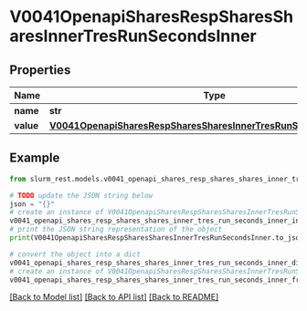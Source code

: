 # V0041OpenapiSharesRespSharesSharesInnerTresRunSecondsInner


## Properties

Name | Type | Description | Notes
------------ | ------------- | ------------- | -------------
**name** | **str** | TRES name | [optional] 
**value** | [**V0041OpenapiSharesRespSharesSharesInnerTresRunSecondsInnerValue**](V0041OpenapiSharesRespSharesSharesInnerTresRunSecondsInnerValue.md) |  | [optional] 

## Example

```python
from slurm_rest.models.v0041_openapi_shares_resp_shares_shares_inner_tres_run_seconds_inner import V0041OpenapiSharesRespSharesSharesInnerTresRunSecondsInner

# TODO update the JSON string below
json = "{}"
# create an instance of V0041OpenapiSharesRespSharesSharesInnerTresRunSecondsInner from a JSON string
v0041_openapi_shares_resp_shares_shares_inner_tres_run_seconds_inner_instance = V0041OpenapiSharesRespSharesSharesInnerTresRunSecondsInner.from_json(json)
# print the JSON string representation of the object
print(V0041OpenapiSharesRespSharesSharesInnerTresRunSecondsInner.to_json())

# convert the object into a dict
v0041_openapi_shares_resp_shares_shares_inner_tres_run_seconds_inner_dict = v0041_openapi_shares_resp_shares_shares_inner_tres_run_seconds_inner_instance.to_dict()
# create an instance of V0041OpenapiSharesRespSharesSharesInnerTresRunSecondsInner from a dict
v0041_openapi_shares_resp_shares_shares_inner_tres_run_seconds_inner_from_dict = V0041OpenapiSharesRespSharesSharesInnerTresRunSecondsInner.from_dict(v0041_openapi_shares_resp_shares_shares_inner_tres_run_seconds_inner_dict)
```
[[Back to Model list]](../README.md#documentation-for-models) [[Back to API list]](../README.md#documentation-for-api-endpoints) [[Back to README]](../README.md)


